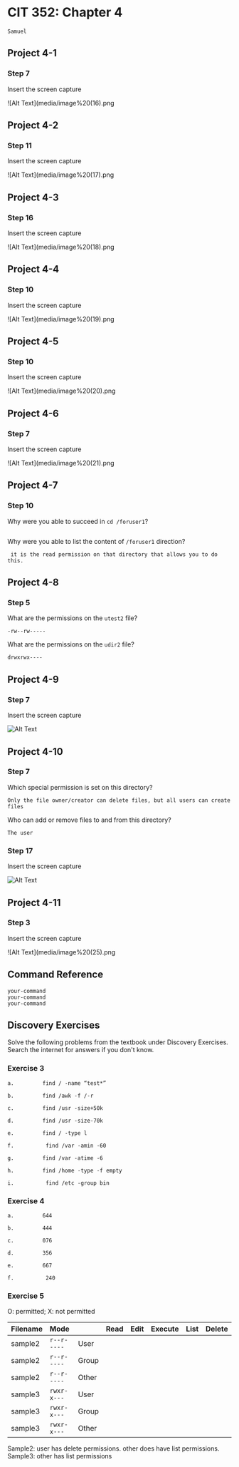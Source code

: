 # CIT 352: Chapter 4

<!-- TODO -->
```
Samuel
```

## Project 4-1

### Step 7

Insert the screen capture

<!-- TODO -->
![Alt Text](media/image%20(16).png

## Project 4-2

### Step 11

Insert the screen capture

<!-- TODO -->
![Alt Text](media/image%20(17).png

## Project 4-3

### Step 16

Insert the screen capture

<!-- TODO -->
![Alt Text](media/image%20(18).png

## Project 4-4

### Step 10

Insert the screen capture

<!-- TODO -->
![Alt Text](media/image%20(19).png

## Project 4-5

### Step 10

Insert the screen capture

<!-- TODO -->
![Alt Text](media/image%20(20).png

## Project 4-6

### Step 7

Insert the screen capture

<!-- TODO -->
![Alt Text](media/image%20(21).png

## Project 4-7

### Step 10

Why were you able to succeed in `cd /foruser1`?

<!-- TODO -->
```It is just the execute permission on the directory that gives you permissions to do that command.
```

Why were you able to list the content of `/foruser1` direction?

<!-- TODO -->
```
 it is the read permission on that directory that allows you to do this.
```

## Project 4-8

### Step 5

What are the permissions on the `utest2` file?
<!-- TODO -->
```
-rw--rw-----
```

What are the permissions on the `udir2` file?
<!-- TODO -->
```
drwxrwx----
```

## Project 4-9

### Step 7

Insert the screen capture

<!-- TODO -->
![Alt Text](media/file.png)

## Project 4-10

### Step 7

Which special permission is set on this directory?
<!-- TODO -->
```
Only the file owner/creator can delete files, but all users can create files
```

Who can add or remove files to and from this directory?

<!-- TODO -->
```
The user
```

### Step 17

Insert the screen capture

<!-- TODO -->
![Alt Text](media/file.png)

## Project 4-11

### Step 3

Insert the screen capture

<!-- TODO -->
![Alt Text](media/image%20(25).png

## Command Reference



<!-- TODO -->
```
your-command
your-command
your-command
```

## Discovery Exercises

Solve the following problems from the textbook under Discovery Exercises.
Search the internet for answers if you don't know.

### Exercise 3 

<!-- TODO -->
```
a.         find / -name “test*”

b.         find /awk -f /-r

c.         find /usr -size+50k

d.         find /usr -size-70k

e.         find / -type l

f.          find /var -amin -60

g.         find /var -atime -6

h.         find /home -type -f empty

i.          find /etc -group bin
```

### Exercise 4

<!-- TODO -->
```
a.         644

b.         444

c.         076

d.         356

e.         667

f.          240
```

### Exercise 5

O: permitted; X: not permitted

| Filename | Mode        |       | Read | Edit | Execute | List | Delete |
|:---------|:------------|:------|:----:|:----:|:-------:|:----:|:------:|
| sample2  | `r--r-----` | User  |      |      |         |      |        |
| sample2  | `r--r-----` | Group |      |      |         |      |        |
| sample2  | `r--r-----` | Other |      |      |         |      |        |
| sample3  | `rwxr-x---` | User  |      |      |         |      |        |
| sample3  | `rwxr-x---` | Group |      |      |         |      |        |
| sample3  | `rwxr-x---` | Other |      |      |         |      |        |

Sample2: user has delete permissions. other does have list permissions.
Sample3: other has list permissions
